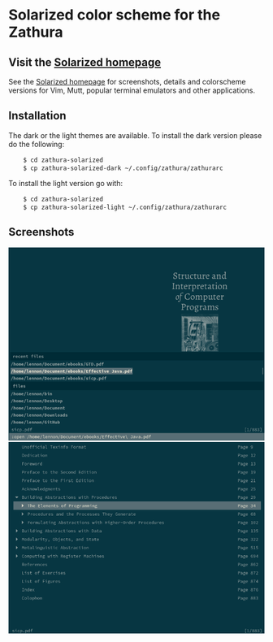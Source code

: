 Solarized color scheme for the Zathura
=============================

Visit the [Solarized homepage]
------------------------------

See the [Solarized homepage] for screenshots, details and colorscheme versions for Vim, Mutt, popular terminal emulators and other applications.


Installation
------------
The dark or the light themes are available. To install the dark version please do the following:

        $ cd zathura-solarized
        $ cp zathura-solarized-dark ~/.config/zathura/zathurarc

To install the light version go with:

        $ cd zathura-solarized
        $ cp zathura-solarized-light ~/.config/zathura/zathurarc

Screenshots
-----------

![dark main content](screenshot/dark-main-mode.png)
![solarized index](screenshot/dark-index-mode.png)


[Solarized homepage]:   http://ethanschoonover.com/solarized
[Solarized repository]: https://github.com/altercation/solarized
[zathura-solarized repository]:  https://github.com/lennonwoo/zathura-solarized
